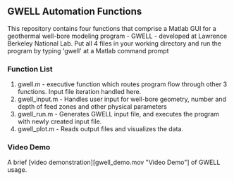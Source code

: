 ## GWELL Automation Functions
This repository contains four functions that comprise a Matlab GUI for a geothermal well-bore modeling program - GWELL - developed at Lawrence Berkeley National Lab. Put all 4 files in your working directory and run the program by typing 'gwell' at a Matlab command prompt

### Function List
1. gwell.m - executive function which routes program flow through other 3 functions. Input file iteration handled here.
2. gwell_input.m - Handles user input for well-bore geometry, number and depth of feed zones and other physical parameters
3. gwell_run.m - Generates GWELL input file, and executes the program with newly created input file.
4. gwell_plot.m - Reads output files and visualizes the data.

### Video Demo
A brief [video demonstration][gwell_demo.mov "Video Demo"] of GWELL usage.
